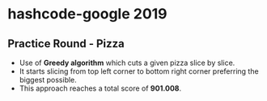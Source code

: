 # hashcode-google 2019

## Practice Round - Pizza
* Use of __Greedy algorithm__ which cuts a given pizza slice by slice.
* It starts slicing from top left corner to bottom right corner preferring the biggest possible.
* This approach reaches a total score of __901.008__.
 
